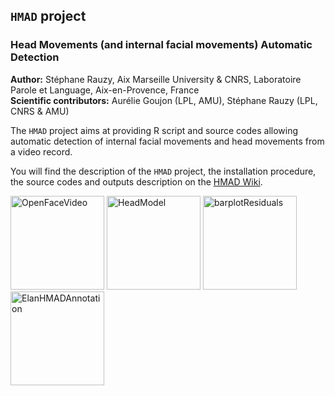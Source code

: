 ## `HMAD` project
### Head Movements (and internal facial movements) Automatic Detection
**Author:** Stéphane Rauzy, Aix Marseille University & CNRS, Laboratoire Parole et Language, Aix-en-Provence, France
<br> **Scientific contributors:** Aurélie Goujon (LPL, AMU), Stéphane Rauzy (LPL, CNRS & AMU)

The `HMAD` project aims at providing R script and source codes allowing automatic detection of internal facial movements and head movements from a video record.

You will find the description of the `HMAD` project, the installation procedure, the source codes and outputs description on the [HMAD Wiki](https://github.com/srauzy/HMAD/wiki/Home).

<img src="https://github.com/srauzy/HMAD/blob/master/images/OFtrack2.png" alt="OpenFaceVideo" height="150px"/> <img src="https://github.com/srauzy/HMAD/blob/master/images/lmopenfaceYM1.jpg" alt="HeadModel" height="150px"/> <img src="https://github.com/srauzy/HMAD/blob/master/images/hmad_bpryL.jpg" alt="barplotResiduals" height="150px"/> <img src="https://github.com/srauzy/HMAD/blob/master/images/hmad_AD_elan_1c.jpg" alt="ElanHMADAnnotation" height="150px"/>
